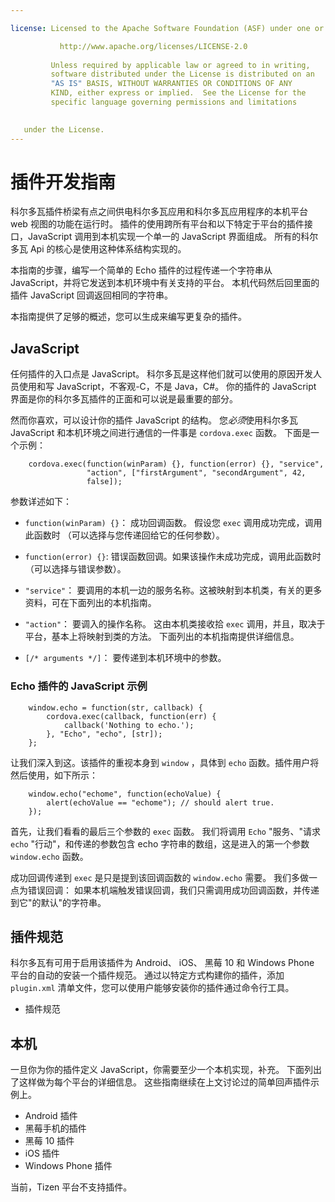 ```yaml
---

license: Licensed to the Apache Software Foundation (ASF) under one or more contributor license agreements. See the NOTICE file distributed with this work for additional information regarding copyright ownership. The ASF licenses this file to you under the Apache License, Version 2.0 (the "License"); you may not use this file except in compliance with the License. You may obtain a copy of the License at

           http://www.apache.org/licenses/LICENSE-2.0
    
         Unless required by applicable law or agreed to in writing,
         software distributed under the License is distributed on an
         "AS IS" BASIS, WITHOUT WARRANTIES OR CONDITIONS OF ANY
         KIND, either express or implied.  See the License for the
         specific language governing permissions and limitations
    

   under the License.
---
```


# 插件开发指南

科尔多瓦插件桥梁有点之间供电科尔多瓦应用和科尔多瓦应用程序的本机平台 web 视图的功能在运行时。 插件的使用跨所有平台和以下特定于平台的插件接口，JavaScript 调用到本机实现一个单一的 JavaScript 界面组成。 所有的科尔多瓦 Api 的核心是使用这种体系结构实现的。

本指南的步骤，编写一个简单的 Echo 插件的过程传递一个字符串从 JavaScript，并将它发送到本机环境中有关支持的平台。 本机代码然后回里面的插件 JavaScript 回调返回相同的字符串。

本指南提供了足够的概述，您可以生成来编写更复杂的插件。

## JavaScript

任何插件的入口点是 JavaScript。 科尔多瓦是这样他们就可以使用的原因开发人员使用和写 JavaScript，不客观-C，不是 Java，C#。 你的插件的 JavaScript 界面是你的科尔多瓦插件的正面和可以说是最重要的部分。

然而你喜欢，可以设计你的插件 JavaScript 的结构。 您*必须*使用科尔多瓦 JavaScript 和本机环境之间进行通信的一件事是 `cordova.exec` 函数。 下面是一个示例：

        cordova.exec(function(winParam) {}, function(error) {}, "service",
                     "action", ["firstArgument", "secondArgument", 42,
                     false]);
    

参数详述如下：

*   `function(winParam) {}`： 成功回调函数。 假设您 `exec` 调用成功完成，调用此函数时 （可以选择与您传递回给它的任何参数）。

*   `function(error) {}`: 错误函数回调。如果该操作未成功完成，调用此函数时 （可以选择与错误参数）。

*   `"service"`： 要调用的本机一边的服务名称。这被映射到本机类，有关的更多资料，可在下面列出的本机指南。

*   `"action"`： 要调入的操作名称。 这由本机类接收拾 `exec` 调用，并且，取决于平台，基本上将映射到类的方法。 下面列出的本机指南提供详细信息。

*   `[/* arguments */]`： 要传递到本机环境中的参数。

### Echo 插件的 JavaScript 示例

        window.echo = function(str, callback) {
            cordova.exec(callback, function(err) {
                callback('Nothing to echo.');
            }, "Echo", "echo", [str]);
        };
    

让我们深入到这。该插件的重视本身到 `window` ，具体到 `echo` 函数。插件用户将然后使用，如下所示：

        window.echo("echome", function(echoValue) {
            alert(echoValue == "echome"); // should alert true.
        });
    

首先，让我们看看的最后三个参数的 `exec` 函数。 我们将调用 `Echo` "服务、"请求 `echo` "行动"，和传递的参数包含 echo 字符串的数组，这是进入的第一个参数 `window.echo` 函数。

成功回调传递到 `exec` 是只是提到该回调函数的 `window.echo` 需要。 我们多做一点为错误回调： 如果本机端触发错误回调，我们只需调用成功回调函数，并传递到它"的默认"的字符串。

## 插件规范

科尔多瓦有可用于启用该插件为 Android、 iOS、 黑莓 10 和 Windows Phone 平台的自动的安装一个插件规范。 通过以特定方式构建你的插件，添加 `plugin.xml` 清单文件，您可以使用户能够安装你的插件通过命令行工具。

*   插件规范

## 本机

一旦你为你的插件定义 JavaScript，你需要至少一个本机实现，补充。 下面列出了这样做为每个平台的详细信息。 这些指南继续在上文讨论过的简单回声插件示例上。

*   Android 插件
*   黑莓手机的插件
*   黑莓 10 插件
*   iOS 插件
*   Windows Phone 插件

当前，Tizen 平台不支持插件。